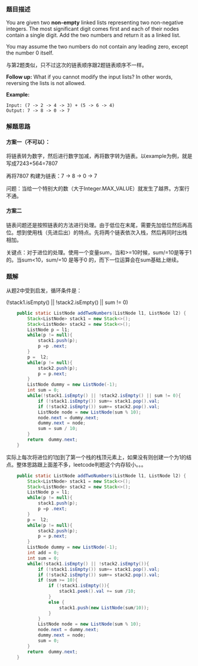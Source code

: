 ### 题目描述

You are given two **non-empty** linked lists representing two non-negative integers. The most significant digit comes first and each of their nodes contain a single digit. Add the two numbers and return it as a linked list.

You may assume the two numbers do not contain any leading zero, except the number 0 itself.

与第2题类似，只不过这次的链表顺序跟2题链表顺序不一样。

**Follow up:**
What if you cannot modify the input lists? In other words, reversing the lists is not allowed.

**Example:**

```
Input: (7 -> 2 -> 4 -> 3) + (5 -> 6 -> 4)
Output: 7 -> 8 -> 0 -> 7
```

### 解题思路

#### 方案一（不可以）：

将链表转为数字，然后进行数字加减，再将数字转为链表。以example为例，就是写成7243+564=7807

再将7807 构建为链表：7 -> 8 -> 0 -> 7

问题：当给一个特别大的数（大于Integer.MAX_VALUE）就发生了越界。方案行不通。

#### 方案二

链表问题还是按照链表的方法进行处理。由于低位在末尾，需要先加低位然后再高位。想到使用栈（先进后出）的特点。先将两个链表依次入栈，然后再同时出栈 相加。

关键点：对于进位的处理。使用一个变量sum，当和>=10时候，sum/=10是等于1的。当sum<10，sum/=10 是等于0 的，而下一位运算会在sum基础上继续。

### 题解

从题2中受到启发，循环条件是：

(!stack1.isEmpty() || !stack2.isEmpty() || sum != 0)

```java
    public static ListNode addTwoNumbers(ListNode l1, ListNode l2) {
        Stack<ListNode> stack1 = new Stack<>();
        Stack<ListNode> stack2 = new Stack<>();
        ListNode p = l1;
        while(p != null){
            stack1.push(p);
            p =p .next;
        }
        p =  l2;
        while(p != null){
            stack2.push(p);
            p = p.next;
        }
        ListNode dummy = new ListNode(-1);
        int sum = 0;
        while(!stack1.isEmpty() || !stack2.isEmpty() || sum != 0){
            if (!stack1.isEmpty()) sum+= stack1.pop().val;
            if (!stack2.isEmpty()) sum+= stack2.pop().val;
            ListNode node = new ListNode(sum % 10);
            node.next = dummy.next;
            dummy.next = node;
            sum = sum / 10;
        }
        return  dummy.next;
    }
```



实际上每次将进位的1加到了第一个栈的栈顶元素上，如果没有则创建一个为1的结点。整体思路跟上面差不多，leetcode判题这个内存较小。。。

```java
    public static ListNode addTwoNumbers(ListNode l1, ListNode l2) {
        Stack<ListNode> stack1 = new Stack<>();
        Stack<ListNode> stack2 = new Stack<>();
        ListNode p = l1;
        while(p != null){
            stack1.push(p);
            p =p .next;
        }
        p =  l2;
        while(p != null){
            stack2.push(p);
            p = p.next;
        }
        ListNode dummy = new ListNode(-1);
        int add = 0;
        int sum = 0;
        while(!stack1.isEmpty() || !stack2.isEmpty()){
            if (!stack1.isEmpty()) sum+= stack1.pop().val;
            if (!stack2.isEmpty()) sum+= stack2.pop().val;
            if (sum >= 10){
                if (!stack1.isEmpty()){
                    stack1.peek().val += sum /10;
                }
                else {
                    stack1.push(new ListNode(sum/10));
                }
            }
            ListNode node = new ListNode(sum % 10);
            node.next = dummy.next;
            dummy.next = node;
            sum = 0;
        }
        return  dummy.next;
    }
```


